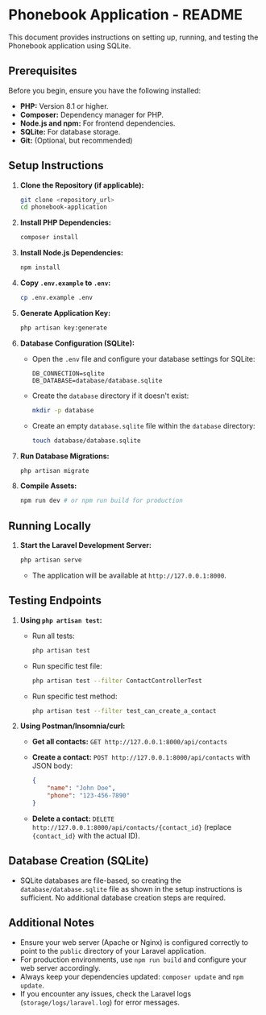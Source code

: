 # Phonebook Application - README

This document provides instructions on setting up, running, and testing the Phonebook application using SQLite.

## Prerequisites

Before you begin, ensure you have the following installed:

* **PHP:** Version 8.1 or higher.
* **Composer:** Dependency manager for PHP.
* **Node.js and npm:** For frontend dependencies.
* **SQLite:** For database storage.
* **Git:** (Optional, but recommended)

## Setup Instructions

1.  **Clone the Repository (if applicable):**

    ```bash
    git clone <repository_url>
    cd phonebook-application
    ```

2.  **Install PHP Dependencies:**

    ```bash
    composer install
    ```

3.  **Install Node.js Dependencies:**

    ```bash
    npm install
    ```

4.  **Copy `.env.example` to `.env`:**

    ```bash
    cp .env.example .env
    ```

5.  **Generate Application Key:**

    ```bash
    php artisan key:generate
    ```

6.  **Database Configuration (SQLite):**

    * Open the `.env` file and configure your database settings for SQLite:

        ```dotenv
        DB_CONNECTION=sqlite
        DB_DATABASE=database/database.sqlite
        ```

    * Create the `database` directory if it doesn't exist:

        ```bash
        mkdir -p database
        ```

    * Create an empty `database.sqlite` file within the `database` directory:

        ```bash
        touch database/database.sqlite
        ```

7.  **Run Database Migrations:**

    ```bash
    php artisan migrate
    ```

8.  **Compile Assets:**

    ```bash
    npm run dev # or npm run build for production
    ```

## Running Locally

1.  **Start the Laravel Development Server:**

    ```bash
    php artisan serve
    ```

    * The application will be available at `http://127.0.0.1:8000`.

## Testing Endpoints

1.  **Using `php artisan test`:**

    * Run all tests:

        ```bash
        php artisan test
        ```

    * Run specific test file:

        ```bash
        php artisan test --filter ContactControllerTest
        ```

    * Run specific test method:

        ```bash
        php artisan test --filter test_can_create_a_contact
        ```

2.  **Using Postman/Insomnia/curl:**

    * **Get all contacts:** `GET http://127.0.0.1:8000/api/contacts`
    * **Create a contact:** `POST http://127.0.0.1:8000/api/contacts` with JSON body:

        ```json
        {
            "name": "John Doe",
            "phone": "123-456-7890"
        }
        ```

    * **Delete a contact:** `DELETE http://127.0.0.1:8000/api/contacts/{contact_id}` (replace `{contact_id}` with the actual ID).

## Database Creation (SQLite)

* SQLite databases are file-based, so creating the `database/database.sqlite` file as shown in the setup instructions is sufficient. No additional database creation steps are required.

## Additional Notes

* Ensure your web server (Apache or Nginx) is configured correctly to point to the `public` directory of your Laravel application.
* For production environments, use `npm run build` and configure your web server accordingly.
* Always keep your dependencies updated: `composer update` and `npm update`.
* If you encounter any issues, check the Laravel logs (`storage/logs/laravel.log`) for error messages.
